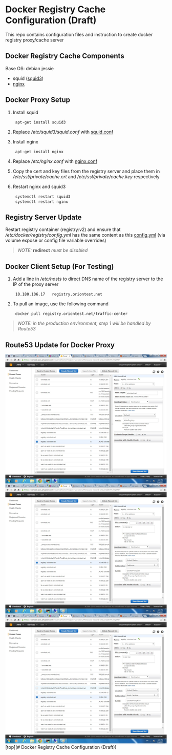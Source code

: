 
# Docker Registry Cache Configuration (Draft)

This repo contains configuration files and instruction to create docker registry proxy/cache server



## Docker Registry Cache Components
Base OS: debian jessie

* squid ([squid3](http://http://www.squid-cache.org/))
* [nginx](http://nginx.org/en/)

## Docker Proxy Setup

1. Install squid

        apt-get install squid3


2. Replace */etc/squid3/squid.conf* with [squid.conf](https://github.com/songkamongkol/orion-salt/blob/corp/squid.conf)


3. Install nginx
        
        apt-get install nginx

4. Replace */etc/nginx.conf* with [nginx.conf](https://github.com/songkamongkol/orion-salt/blob/corp/nginx.conf)

5. Copy the cert and key files from the registry server and place them in */etc/ssl/private/cache.crt* and */etc/ssl/private/cache.key* respectively

6. Restart nginx and squid3

        systemctl restart squid3
        systemctl restart nginx


## Registry Server Update
Restart registry container (registry:v2) and ensure that */etc/docker/registry/config.yml* has the same content as this [config.yml](https://github.com/songkamongkol/orion-salt/blob/corp/config.yml) (via volume expose or config file variable overrides) 

>*NOTE:* **redirect** *must be disabled*

## Docker Client Setup (For Testing)
1. Add a line in */etc/hosts* to direct DNS name of the registry server to the IP of the proxy server 

        10.180.106.17   registry.oriontest.net


2. To pull an image, use the following command

        docker pull registry.oriontest.net/traffic-center

>*NOTE: in the production environment, step 1 will be handled by Route53*

## Route53 Update for Docker Proxy

![Default Registry](r53_change_1.jpg)
![Calabasas Dockerr Proxy](r53_change_2.jpg)
![RTP Dockerr Proxy](r53_change_3.jpg)
[top](# Docker Registry Cache Configuration (Draft))
